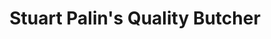 ---
title: "Stuart Palin's Quality Butcher"
url: /crewe/stuart-palins-quality-butcher/
shop: butcher
---